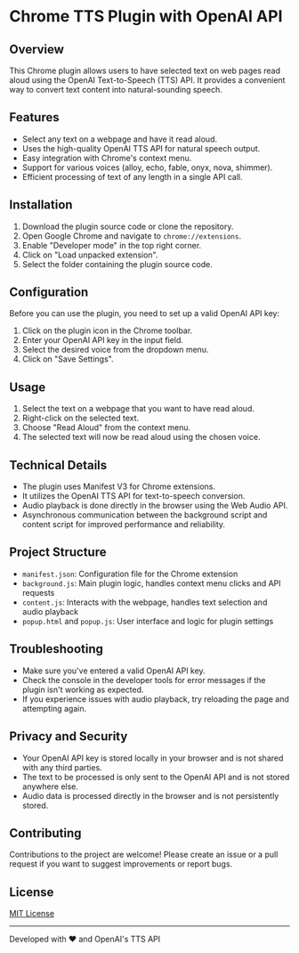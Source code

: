 # Chrome TTS Plugin with OpenAI API

## Overview

This Chrome plugin allows users to have selected text on web pages read aloud using the OpenAI Text-to-Speech (TTS) API. It provides a convenient way to convert text content into natural-sounding speech.

## Features

- Select any text on a webpage and have it read aloud.
- Uses the high-quality OpenAI TTS API for natural speech output.
- Easy integration with Chrome's context menu.
- Support for various voices (alloy, echo, fable, onyx, nova, shimmer).
- Efficient processing of text of any length in a single API call.

## Installation

1. Download the plugin source code or clone the repository.
2. Open Google Chrome and navigate to `chrome://extensions`.
3. Enable "Developer mode" in the top right corner.
4. Click on "Load unpacked extension".
5. Select the folder containing the plugin source code.

## Configuration

Before you can use the plugin, you need to set up a valid OpenAI API key:

1. Click on the plugin icon in the Chrome toolbar.
2. Enter your OpenAI API key in the input field.
3. Select the desired voice from the dropdown menu.
4. Click on "Save Settings".

## Usage

1. Select the text on a webpage that you want to have read aloud.
2. Right-click on the selected text.
3. Choose "Read Aloud" from the context menu.
4. The selected text will now be read aloud using the chosen voice.

## Technical Details

- The plugin uses Manifest V3 for Chrome extensions.
- It utilizes the OpenAI TTS API for text-to-speech conversion.
- Audio playback is done directly in the browser using the Web Audio API.
- Asynchronous communication between the background script and content script for improved performance and reliability.

## Project Structure

- `manifest.json`: Configuration file for the Chrome extension
- `background.js`: Main plugin logic, handles context menu clicks and API requests
- `content.js`: Interacts with the webpage, handles text selection and audio playback
- `popup.html` and `popup.js`: User interface and logic for plugin settings

## Troubleshooting

- Make sure you've entered a valid OpenAI API key.
- Check the console in the developer tools for error messages if the plugin isn't working as expected.
- If you experience issues with audio playback, try reloading the page and attempting again.

## Privacy and Security

- Your OpenAI API key is stored locally in your browser and is not shared with any third parties.
- The text to be processed is only sent to the OpenAI API and is not stored anywhere else.
- Audio data is processed directly in the browser and is not persistently stored.

## Contributing

Contributions to the project are welcome! Please create an issue or a pull request if you want to suggest improvements or report bugs.

## License

[MIT License](LICENSE)

---

Developed with ❤️ and OpenAI's TTS API
